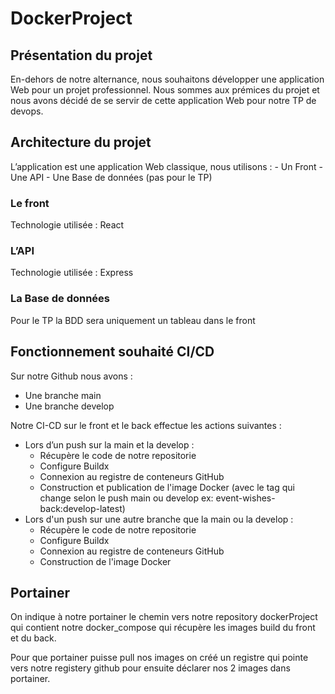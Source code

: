 # DockerProject

## Présentation du projet
En-dehors de notre alternance, nous souhaitons développer une application Web pour un projet professionnel. Nous sommes aux prémices du projet et nous avons décidé de se servir de cette application Web pour notre TP de devops.  
## Architecture du projet  
L’application est une application Web classique, nous utilisons :  - Un Front - Une API - Une Base de données (pas pour le TP)  
### Le front  
Technologie utilisée : React  
### L’API  
Technologie utilisée : Express  
### La Base de données
Pour le TP la BDD sera uniquement un tableau dans le front  
## Fonctionnement souhaité CI/CD
Sur notre Github nous avons :  
- Une branche main 
- Une branche develop  

Notre CI-CD sur le front et le back effectue les actions suivantes :
- Lors d’un push sur la main et la develop :
    - Récupère le code de notre repositorie
    - Configure Buildx
    - Connexion au registre de conteneurs GitHub
    - Construction et publication de l'image Docker (avec le tag qui change selon le push main ou develop ex: event-wishes-back:develop-latest)
- Lors d'un push sur une autre branche que la main ou la develop :
    - Récupère le code de notre repositorie
    - Configure Buildx
    - Connexion au registre de conteneurs GitHub
    - Construction de l'image Docker

## Portainer
On indique à notre portainer le chemin vers notre repository dockerProject qui contient notre docker_compose qui récupère les images build du front et du back.

Pour que portainer puisse pull nos images on créé un registre qui pointe vers notre registery github pour ensuite déclarer nos 2 images dans portainer.

